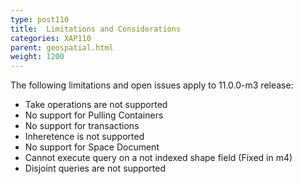 ```yaml
---
type: post110
title:  Limitations and Considerations
categories: XAP110
parent: geospatial.html
weight: 1200
---
```


The following limitations and open issues apply to 11.0.0-m3 release:

* Take operations are not supported
* No support for Pulling Containers
* No support for transactions
* Inheretence is not supported
* No support for Space Document
* Cannot execute query on a not indexed shape field (Fixed in m4)
* Disjoint queries are not supported